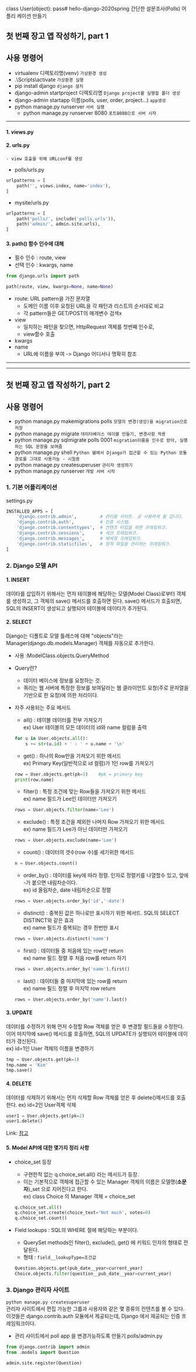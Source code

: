 class User(object):
    pass# hello-django-2020spring
 간단한 설문조사(Polls) 어플리 케이션 만들기
 
## 첫 번째 장고 앱 작성하기, part 1
## 사용 명령어

- virtualenv 디렉토리명(venv)  `가상환경 생성`
- .\Scripts\activate `가상환경 실행`
- pip install django `django 설치`
- django-admin startproject 디렉토리명 `Django project를 실행할 폴더 생성`
- django-admin startapp 이름(polls, user, order, project...) `app생성`
- python manage.py runserver `서버 실행`   
    - python manage.py runserver 8080   `포트8080으로 서버 시작`

---
#### 1. views.py
#### 2. urls.py
    - view 호출을 위해 URLconf를 생성
- polls/urls.py
```python
urlpatterns = [
    path('', views.index, name='index'),
]
```
- mysite/urls.py
```python
urlpatterns = [
    path('polls/', include('polls.urls')),
    path('admin/', admin.site.urls),
]
```
#### 3. path() 함수 인수에 대해
- 필수 인수 : route, view
- 선택 인수 : kwargs, name
```python
from django.urls import path

path(route, view, kwargs=None, name=None)
```
- route: URL pattern을 가진 문자열
    - 도메인 이름 이후 요청된 URL을 각 패턴과 리스트의 순서대로 비교
    - 각 pattern들은 GET/POST의 매개변수 검색x
- view
    - 일치하는 패턴을 찾으면, HttpRequest 객체를 첫번째 인수로,
    - view함수 호출
- kwargs
- name
    - URL에 이름을 부여 -> Django 어디서나 명확히 참조

---
---

## 첫 번째 장고 앱 작성하기, part 2
## 사용 명령어

- python manage.py makemigrations polls `모델의 변경(생성)을 migration으로 저장`
- python manage.py migrate  `데이터베이스 테이블 만들기, 변경사항 적용`
- python manage.py sqlmigrate polls 0001 `migration이름을 인수로 받아, 실행하는 SQL 문장을 보여줌`
- python manage.py shell `Python 쉘에서 Django가 접근할 수 있는 Python 모듈 경로를 그대로 사용가능 - 시험용`
- python manage.py createsuperuser  `관리자 생성하기`
- python manage.py runserver    `개발 서버 시작`

### 1. 기본 어플리케이션
settings.py
```python
INSTALLED_APPS = [
    'django.contrib.admin',         # 관리용 사이트. 곧 사용하게 될 겁니다.
    'django.contrib.auth',          # 인증 시스템.
    'django.contrib.contenttypes',  # 컨텐츠 타입을 위한 프레임워크.
    'django.contrib.sessions',      # 세션 프레임워크.
    'django.contrib.messages',      # 메세징 프레임워크.
    'django.contrib.staticfiles',   # 정적 파일을 관리하는 프레임워크.
]
```

### 2. Django 모델 API
#### 1. **INSERT**  
데이타를 삽입하기 위해서는 먼저 테이블에 해당하는 모델(Model Class)로부터 객체를 생성하고, 그 객체의 save() 메서드를 호출하면 된다.
save() 메서드가 호출되면, SQL의 INSERT이 생성되고 실행되어 테이블에 데이타가 추가된다.

#### 2. **SELECT**  
Django는 디폴트로 모델 틀래스에 대해 "objects"라는 Manager(django.db.models.Manager) 객체를 자동으로 추가한다.   
- 사용 :ModelClass.objects.QueryMethod
- Query란?
    - 데이터 베이스에 정보를 요청하는 것.  
    - 쿼리는 웹 서버에 특정한 정보를 보여달라는 웹 클라이언트 요청(주로 문자열을 기반으로 한 요청)에 의한 처리이다.
- 자주 사용되는 주요 메서드
    - all() : 테이블 데이터를 전부 가져오기   
    ex) User 테이블의 모든 데이터의 id와 name 컬럼을 출력
    ```python
    for u in User.objects.all():
        s += str(u.id) + ' : ' + u.name + '\n' 
    ```
    
    - get() : 하나의 Row만을 가져오기 위한 메서드  
    ex) Primary Key(일반적으로 id 컬럼)가 1인 row를 가져오기
    ```python
    row = User.objects.get(pk=1)    #pk = primary key
    print(row.name)
    ```
    
    - filter() : 특정 조건에 맞는 Row들을 가져오기 위한 메서드  
    ex) name 필드가 Lee인 데이터만 가져오기
    ```python
    rows = User.objects.filter(name='Lee')
    ``` 
    
    - exclude() : 특정 조건을 제외한 나머지 Row 가져오기 위한 메서드  
    ex)  name 필드가 Lee가 아닌 데이터만 가져오기
    ```python
    rows = User.objects.exclude(name='Lee')
    ```
    
    - count() : 데이터의 갯수(row 수)를 세기위한 메서드
    ```python
    n = User.objects.count()
    ```
    
    - order_by() : 데이터를 key에 따라 정렬. 인자로 정렬키를 나열할수 있고, 앞에 -가 붙으면 내림차순이다.  
    ex) id 올림차순, date 내림차순으로 정렬
    ```python
    rows = User.objects.order_by('id','-date')
    ```
  
    - distinct() : 중복된 값은 하나로만 표시하기 위한 메서드. SQL의 SELECT DISTINCT와 같은 효과  
    ex) name 필드가 중복되는 경우 한번만 표시
    ```python
    rows = User.objects.distinct('name')
    ```
  
    - first() : 데이터들 중 처음에 있는 row만 return  
    ex) name 필드 정렬 후 처음 row를 return 하기
    ```python
    rows = User.objects.order_by('name').first()
    ```
  
    - last() : 데이터들 중 마지막에 있는 row를 return  
    ex) name 필드 정렬 후 마지막 row return
    ```python
    rows = User.objects.order_by('name').last()
    ```
#### 3. **UPDATE**  
데이터를 수정하기 위해 먼저 수정할 Row 객체를 얻은 후 변경할 필드들을 수정한다.  
이어 마지막에 save() 메서드를 호출하면, SQL의 UPDATE가 실행되어 테이블에 데이터가 갱신된다.  
ex) id=1인 User 객체의 이름을 변경하기
```python
tmp = User.objects.get(pk=1)
tmp.name = 'Kim'
tmp.save()
```

#### 4. **DELETE**  
데이터를 삭제하기 위해서는 먼저 삭제할 Row 객체를 얻은 후 delete()메서드를 호출한다. 
ex) id=2인 User객체 삭제
```python
user1 = User.objects.get(pk=2)
user1.delete()
```   

Link: [참고](http://pythonstudy.xyz/python/article/310-Django-%EB%AA%A8%EB%8D%B8-API, "Django 모델 API")

#### 5. Model API에 대한 몇가지 정리 사항 
- choice_set 등장  
    - 구현한적 없는 q.choice_set.all() 라는 메서드가 등장.
    - 이는 기본적으로 객체에 접근할 수 있는 Manager 객체의 이름은 모델명(**소문자**)_set 으로 지어진다고 한다.  
    ex) class Choice 의 Manager 객체 = choice_set
    ```python
    q.choice_set.all()
    q.choice_set.create(choice_text='Not much', votes=0)
    q.choice_set.count()
    ```
  
-  Field lookups : SQL의 WHERE 절에 해당하는 부분이다.
    - QuerySet methods인 filter(), exclude(), get() 에 키워드 인자의 형태로 전달된다.
    - 형태 : `field__lookupType=조건값`  
    ```python
    Question.objects.get(pub_date__year=current_year)
    Choice.objects.filter(question__pub_date__year=current_year)
    ```  

### 3. Django 관리자 사이트
`python manage.py createsuperuser`  
관리자 사이트에서 편집 가능한 그룹과 사용자와 같은 몇 종류의 컨텐츠를 볼 수 있다.
이것들은 django.contrib.auth 모듈에서 제공되는데, Django 에서 제공되는 인증 프레임워크이다.
- 관리 사이트에서 poll app 을 변경가능하도록 만들기
 polls/admin.py
 ```python
from django.contrib import admin
from .models import Question

admin.site.register(Question)
```